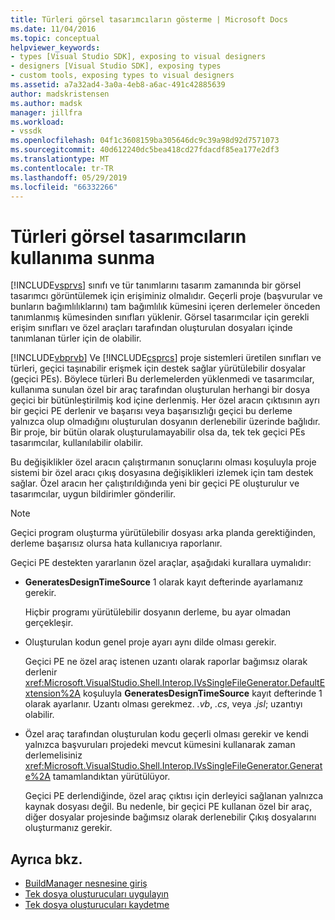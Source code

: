 ```yaml
---
title: Türleri görsel tasarımcıların gösterme | Microsoft Docs
ms.date: 11/04/2016
ms.topic: conceptual
helpviewer_keywords:
- types [Visual Studio SDK], exposing to visual designers
- designers [Visual Studio SDK], exposing types
- custom tools, exposing types to visual designers
ms.assetid: a7a32ad4-3a0a-4eb8-a6ac-491c42885639
author: madskristensen
ms.author: madsk
manager: jillfra
ms.workload:
- vssdk
ms.openlocfilehash: 04f1c3608159ba305646dc9c39a98d92d7571073
ms.sourcegitcommit: 40d612240dc5bea418cd27fdacdf85ea177e2df3
ms.translationtype: MT
ms.contentlocale: tr-TR
ms.lasthandoff: 05/29/2019
ms.locfileid: "66332266"
---
```

# <a name="expose-types-to-visual-designers"></a>Türleri görsel tasarımcıların kullanıma sunma
[!INCLUDE[vsprvs](../../code-quality/includes/vsprvs_md.md)] sınıfı ve tür tanımlarını tasarım zamanında bir görsel tasarımcı görüntülemek için erişiminiz olmalıdır. Geçerli proje (başvurular ve bunların bağımlılıklarını) tam bağımlılık kümesini içeren derlemeler önceden tanımlanmış kümesinden sınıfları yüklenir. Görsel tasarımcılar için gerekli erişim sınıfları ve özel araçları tarafından oluşturulan dosyaları içinde tanımlanan türler için de olabilir.

 [!INCLUDE[vbprvb](../../code-quality/includes/vbprvb_md.md)] Ve [!INCLUDE[csprcs](../../data-tools/includes/csprcs_md.md)] proje sistemleri üretilen sınıfları ve türleri, geçici taşınabilir erişmek için destek sağlar yürütülebilir dosyalar (geçici PEs). Böylece türleri Bu derlemelerden yüklenmedi ve tasarımcılar, kullanıma sunulan özel bir araç tarafından oluşturulan herhangi bir dosya geçici bir bütünleştirilmiş kod içine derlenmiş. Her özel aracın çıktısının ayrı bir geçici PE derlenir ve başarısı veya başarısızlığı geçici bu derleme yalnızca olup olmadığını oluşturulan dosyanın derlenebilir üzerinde bağlıdır. Bir proje, bir bütün olarak oluşturulamayabilir olsa da, tek tek geçici PEs tasarımcılar, kullanılabilir olabilir.

 Bu değişiklikler özel aracın çalıştırmanın sonuçlarını olması koşuluyla proje sistemi bir özel aracı çıkış dosyasına değişiklikleri izlemek için tam destek sağlar. Özel aracın her çalıştırıldığında yeni bir geçici PE oluşturulur ve tasarımcılar, uygun bildirimler gönderilir.

> [!NOTE]
> Geçici program oluşturma yürütülebilir dosyası arka planda gerektiğinden, derleme başarısız olursa hata kullanıcıya raporlanır.

 Geçici PE destekten yararlanın özel araçlar, aşağıdaki kurallara uymalıdır:

- **GeneratesDesignTimeSource** 1 olarak kayıt defterinde ayarlamanız gerekir.

     Hiçbir programı yürütülebilir dosyanın derleme, bu ayar olmadan gerçekleşir.

- Oluşturulan kodun genel proje ayarı aynı dilde olması gerekir.

     Geçici PE ne özel araç istenen uzantı olarak raporlar bağımsız olarak derlenir <xref:Microsoft.VisualStudio.Shell.Interop.IVsSingleFileGenerator.DefaultExtension%2A> koşuluyla **GeneratesDesignTimeSource** kayıt defterinde 1 olarak ayarlanır. Uzantı olması gerekmez. *.vb*, *.cs*, veya *.jsl*; uzantıyı olabilir.

- Özel araç tarafından oluşturulan kodu geçerli olması gerekir ve kendi yalnızca başvuruları projedeki mevcut kümesini kullanarak zaman derlemelisiniz <xref:Microsoft.VisualStudio.Shell.Interop.IVsSingleFileGenerator.Generate%2A> tamamlandıktan yürütülüyor.

     Geçici PE derlendiğinde, özel araç çıktısı için derleyici sağlanan yalnızca kaynak dosyası değil. Bu nedenle, bir geçici PE kullanan özel bir araç, diğer dosyalar projesinde bağımsız olarak derlenebilir Çıkış dosyalarını oluşturmanız gerekir.

## <a name="see-also"></a>Ayrıca bkz.
- [BuildManager nesnesine giriş](https://msdn.microsoft.com/library/50080ec2-c1c9-412c-98ef-18d7f895e7fa)
- [Tek dosya oluşturucuları uygulayın](../../extensibility/internals/implementing-single-file-generators.md)
- [Tek dosya oluşturucuları kaydetme](../../extensibility/internals/registering-single-file-generators.md)